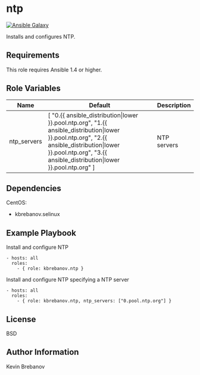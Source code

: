 ntp
===

[![Ansible Galaxy](https://img.shields.io/badge/galaxy-kbrebanov.ntp-660198.svg)](https://galaxy.ansible.com/list#/roles/3307)

Installs and configures NTP.

Requirements
------------

This role requires Ansible 1.4 or higher.

Role Variables
--------------

| Name        | Default                                                                                                                                                                                                        | Description |
|-------------|----------------------------------------------------------------------------------------------------------------------------------------------------------------------------------------------------------------|-------------|
| ntp_servers | [ "0.{{ ansible_distribution\|lower }}.pool.ntp.org", "1.{{ ansible_distribution\|lower }}.pool.ntp.org", "2.{{ ansible_distribution\|lower }}.pool.ntp.org", "3.{{ ansible_distribution\|lower }}.pool.ntp.org" ] | NTP servers |

Dependencies
------------

CentOS:
  - kbrebanov.selinux

Example Playbook
----------------

Install and configure NTP
```
- hosts: all
  roles:
    - { role: kbrebanov.ntp }
```

Install and configure NTP specifying a NTP server
```
- hosts: all
  roles:
    - { role: kbrebanov.ntp, ntp_servers: ["0.pool.ntp.org"] }
```

License
-------

BSD

Author Information
------------------

Kevin Brebanov
